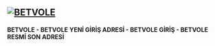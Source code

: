 <h2><a href="https://shorturl.at/12mh6" title="BETVOLE"><img src="https://encrypted-tbn0.gstatic.com/images?q=tbn:ANd9GcSEor97kMQBIdtNmGNZY4pYT99pat0djdO1Ag&s" alt="BETVOLE" title="BETVOLE"></a></h2>
<h4>BETVOLE - BETVOLE YENİ GİRİŞ ADRESİ - BETVOLE GİRİŞ - BETVOLE RESMİ SON ADRESİ</h4>
